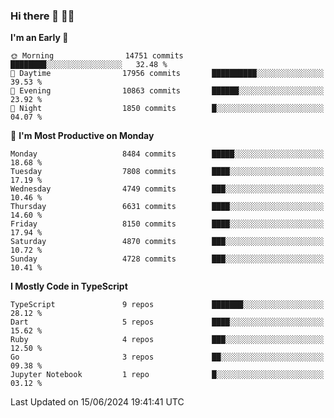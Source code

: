 ### Hi there 👋 🧑‍💻



<!--START_SECTION:waka-->
**I'm an Early 🐤** 

```text
🌞 Morning                14751 commits       ████████░░░░░░░░░░░░░░░░░   32.48 % 
🌆 Daytime                17956 commits       ██████████░░░░░░░░░░░░░░░   39.53 % 
🌃 Evening                10863 commits       ██████░░░░░░░░░░░░░░░░░░░   23.92 % 
🌙 Night                  1850 commits        █░░░░░░░░░░░░░░░░░░░░░░░░   04.07 % 
```
📅 **I'm Most Productive on Monday** 

```text
Monday                   8484 commits        █████░░░░░░░░░░░░░░░░░░░░   18.68 % 
Tuesday                  7808 commits        ████░░░░░░░░░░░░░░░░░░░░░   17.19 % 
Wednesday                4749 commits        ███░░░░░░░░░░░░░░░░░░░░░░   10.46 % 
Thursday                 6631 commits        ████░░░░░░░░░░░░░░░░░░░░░   14.60 % 
Friday                   8150 commits        ████░░░░░░░░░░░░░░░░░░░░░   17.94 % 
Saturday                 4870 commits        ███░░░░░░░░░░░░░░░░░░░░░░   10.72 % 
Sunday                   4728 commits        ███░░░░░░░░░░░░░░░░░░░░░░   10.41 % 
```


**I Mostly Code in TypeScript** 

```text
TypeScript               9 repos             ███████░░░░░░░░░░░░░░░░░░   28.12 % 
Dart                     5 repos             ████░░░░░░░░░░░░░░░░░░░░░   15.62 % 
Ruby                     4 repos             ███░░░░░░░░░░░░░░░░░░░░░░   12.50 % 
Go                       3 repos             ██░░░░░░░░░░░░░░░░░░░░░░░   09.38 % 
Jupyter Notebook         1 repo              █░░░░░░░░░░░░░░░░░░░░░░░░   03.12 % 
```




 Last Updated on 15/06/2024 19:41:41 UTC
<!--END_SECTION:waka-->


